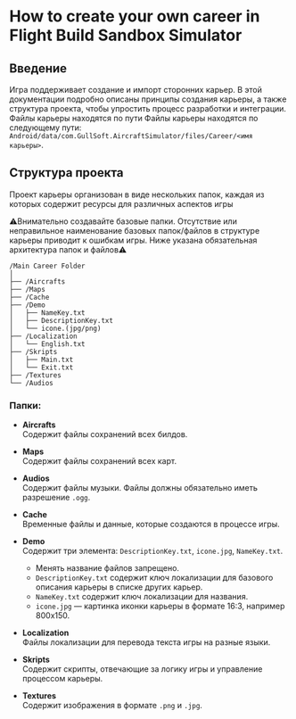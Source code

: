 # How to create your own career in Flight Build Sandbox Simulator

## Введение

Игра поддерживает создание и импорт сторонних карьер. В этой документации подробно описаны принципы создания карьеры, а также структура проекта, чтобы упростить процесс разработки и интеграции.
Файлы карьеры находятся по пути Файлы карьеры находятся по следующему пути: `Android/data/com.GullSoft.AircraftSimulator/files/Career/<имя карьеры>`.

## Структура проекта

Проект карьеры организован в виде нескольких папок, каждая из которых содержит ресурсы для различных аспектов игры

⚠️Внимательно создавайте базовые папки. Отсутствие или неправильное наименование базовых папок/файлов в структуре карьеры приводит к ошибкам игры. Ниже указана обязательная архитектура папок и файлов⚠️

```plaintext
/Main Career Folder
│
├── /Aircrafts
├── /Maps
├── /Cache
├── /Demo
│   ├── NameKey.txt
│   ├── DescriptionKey.txt
│   └── icone.(jpg/png)
├── /Localization
│   └── English.txt
├── /Skripts
│   ├── Main.txt
│   └── Exit.txt
├── /Textures
└── /Audios
```

### Папки:

- **Aircrafts**  
  Содержит файлы сохранений всех билдов.

- **Maps**  
  Содержит файлы сохранений всех карт.

- **Audios**  
  Содержит файлы музыки. Файлы должны обязательно иметь разрешение `.ogg`.

- **Cache**  
  Временные файлы и данные, которые создаются в процессе игры.

- **Demo**  
  Содержит три элемента: `DescriptionKey.txt`, `icone.jpg`, `NameKey.txt`. 
  - Менять название файлов запрещено. 
  - `DescriptionKey.txt` содержит ключ локализации для базового описания карьеры в списке других карьер. 
  - `NameKey.txt` содержит ключ локализации для названия. 
  - `icone.jpg` — картинка иконки карьеры в формате 16:3, например 800x150.

- **Localization**  
  Файлы локализации для перевода текста игры на разные языки.

- **Skripts**  
  Содержит скрипты, отвечающие за логику игры и управление процессом карьеры.

- **Textures**  
  Содержит изображения в формате `.png` и `.jpg`.
